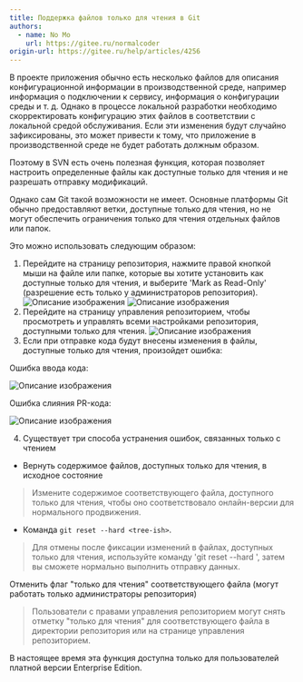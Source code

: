 ```yaml
---
title: Поддержка файлов только для чтения в Git
authors:
  - name: No Mo
    url: https://gitee.ru/normalcoder
origin-url: https://gitee.ru/help/articles/4256
---
```


В проекте приложения обычно есть несколько файлов для описания конфигурационной информации в производственной среде, например информация о подключении к сервису, информация о конфигурации среды и т. д. Однако в процессе локальной разработки необходимо скорректировать конфигурацию этих файлов в соответствии с локальной средой обслуживания. Если эти изменения будут случайно зафиксированы, это может привести к тому, что приложение в производственной среде не будет работать должным образом.

Поэтому в SVN есть очень полезная функция, которая позволяет настроить определенные файлы как доступные только для чтения и не разрешать отправку модификаций.

Однако сам Git такой возможности не имеет. Основные платформы Git обычно предоставляют ветки, доступные только для чтения, но не могут обеспечить ограничения только для чтения отдельных файлов или папок.

Это можно использовать следующим образом:

1. Перейдите на страницу репозитория, нажмите правой кнопкой мыши на файле или папке, которые вы хотите установить как доступные только для чтения, и выберите 'Mark as Read-Only' (разрешение есть только у администраторов репозитория).
![Описание изображения](https://images.gitee.ru/uploads/images/2019/0618/164916_d5bbd348_4764813.png "Screenshot_20190618_164105.png")
![Описание изображения](https://images.gitee.ru/uploads/images/2019/0618/165006_76435672_4764813.png "Screenshot_20190618_164151.png")
2. Перейдите на страницу управления репозиторием, чтобы просмотреть и управлять всеми настройками репозитория, доступными только для чтения.
![Описание изображения](https://images.gitee.ru/uploads/images/2019/0618/165746_d75a7620_4764813.png "readonly-list.png")
3. Если при отправке кода будут внесены изменения в файлы, доступные только для чтения, произойдет ошибка:

Ошибка ввода кода:

![Описание изображения](https://images.gitee.ru/uploads/images/2019/0618/172009_01d60e4e_4764813.png "push.png")

Ошибка слияния PR-кода: 

![Описание изображения](https://images.gitee.ru/uploads/images/2019/0618/170248_fda5e3dd_4764813.png "pr-merge.png")

4. Существует три способа устранения ошибок, связанных только с чтением

- Вернуть содержимое файлов, доступных только для чтения, в исходное состояние

> Измените содержимое соответствующего файла, доступного только для чтения, чтобы оно соответствовало онлайн-версии для нормального продвижения.

- Команда `git reset --hard <tree-ish>`.

> Для отмены после фиксации изменений в файлах, доступных только для чтения, используйте команду 'git reset --hard <tree-ish>', затем вы сможете нормально выполнить отправку данных.

Отменить флаг "только для чтения" соответствующего файла (могут работать только администраторы репозитория)

> Пользователи с правами управления репозиторием могут снять отметку "только для чтения" для соответствующего файла в директории репозитория или на странице управления репозиторием.

В настоящее время эта функция доступна только для пользователей платной версии Enterprise Edition.